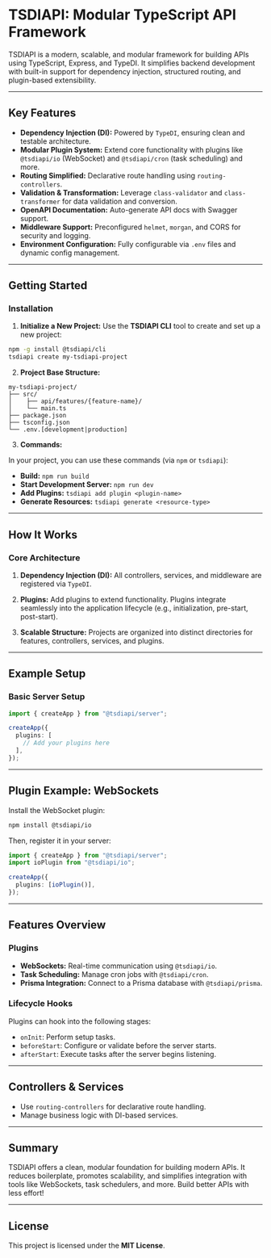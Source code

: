 # TSDIAPI: Modular TypeScript API Framework

TSDIAPI is a modern, scalable, and modular framework for building APIs using TypeScript, Express, and TypeDI. It simplifies backend development with built-in support for dependency injection, structured routing, and plugin-based extensibility.

---

## Key Features

- **Dependency Injection (DI):** Powered by `TypeDI`, ensuring clean and testable architecture.
- **Modular Plugin System:** Extend core functionality with plugins like `@tsdiapi/io` (WebSocket) and `@tsdiapi/cron` (task scheduling) and more.
- **Routing Simplified:** Declarative route handling using `routing-controllers`.
- **Validation & Transformation:** Leverage `class-validator` and `class-transformer` for data validation and conversion.
- **OpenAPI Documentation:** Auto-generate API docs with Swagger support.
- **Middleware Support:** Preconfigured `helmet`, `morgan`, and CORS for security and logging.
- **Environment Configuration:** Fully configurable via `.env` files and dynamic config management.

---

## Getting Started

### Installation

1. **Initialize a New Project:**
   Use the **TSDIAPI CLI** tool to create and set up a new project:

```bash
npm -g install @tsdiapi/cli
tsdiapi create my-tsdiapi-project
```


2. **Project Base Structure:**

```plaintext
my-tsdiapi-project/
├── src/
│    ├── api/features/{feature-name}/
│    └── main.ts
├── package.json
├── tsconfig.json
└── .env.[development|production]
```

3. **Commands:**

  In your project, you can use these commands (via `npm` or `tsdiapi`):

  - **Build:** `npm run build`
  - **Start Development Server:** `npm run dev`
  - **Add Plugins:** `tsdiapi add plugin <plugin-name>`
  - **Generate Resources:** `tsdiapi generate <resource-type>`

---

## How It Works

### Core Architecture

1. **Dependency Injection (DI):**
   All controllers, services, and middleware are registered via `TypeDI`.

2. **Plugins:**
   Add plugins to extend functionality. Plugins integrate seamlessly into the application lifecycle (e.g., initialization, pre-start, post-start).

3. **Scalable Structure:**
   Projects are organized into distinct directories for features, controllers, services, and plugins.

---

## Example Setup

### Basic Server Setup

```typescript
import { createApp } from "@tsdiapi/server";

createApp({
  plugins: [
    // Add your plugins here
  ],
});
```

---

## Plugin Example: WebSockets

Install the WebSocket plugin:

```bash
npm install @tsdiapi/io
```

Then, register it in your server:

```typescript
import { createApp } from "@tsdiapi/server";
import ioPlugin from "@tsdiapi/io";

createApp({
  plugins: [ioPlugin()],
});
```

---

## Features Overview

### Plugins

- **WebSockets:** Real-time communication using `@tsdiapi/io`.
- **Task Scheduling:** Manage cron jobs with `@tsdiapi/cron`.
- **Prisma Integration:** Connect to a Prisma database with `@tsdiapi/prisma`.

### Lifecycle Hooks

Plugins can hook into the following stages:

- `onInit`: Perform setup tasks.
- `beforeStart`: Configure or validate before the server starts.
- `afterStart`: Execute tasks after the server begins listening.

---

## Controllers & Services

- Use `routing-controllers` for declarative route handling.
- Manage business logic with DI-based services.

---

## Summary

TSDIAPI offers a clean, modular foundation for building modern APIs. It reduces boilerplate, promotes scalability, and simplifies integration with tools like WebSockets, task schedulers, and more. Build better APIs with less effort!

---

## License

This project is licensed under the **MIT License**.